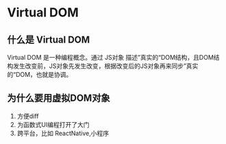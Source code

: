 # Virtual DOM

## 什么是 Virtual DOM
Virtual DOM 是一种编程概念。通过 JS对象 描述”真实的“DOM结构，且DOM结构发生改变前，JS对象先发生改变，根据改变后的JS对象再来同步”真实的“DOM，也就是协调。

## 为什么要用虚拟DOM对象
1. 方便diff
2. 为函数式UI编程打开了大门
3. 跨平台，比如 ReactNative,小程序